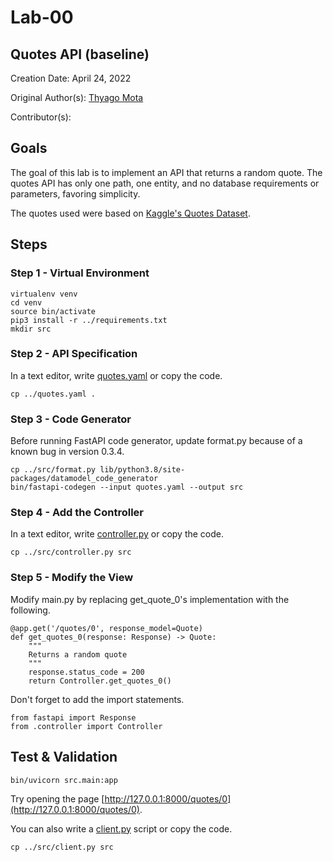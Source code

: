 # Lab-00

## Quotes API (baseline)

Creation Date: April 24, 2022

Original Author(s): [Thyago Mota](https://github.com/thyagomota)

Contributor(s): 

## Goals

The goal of this lab is to implement an API that returns a random quote. The quotes API has only one path, one entity, and no database requirements or parameters, favoring simplicity. 

The quotes used were based on [Kaggle's Quotes Dataset](https://www.kaggle.com/datasets/akmittal/quotes-dataset).

## Steps

### Step 1 - Virtual Environment

```
virtualenv venv
cd venv
source bin/activate
pip3 install -r ../requirements.txt
mkdir src
```

### Step 2 - API Specification

In a text editor, write [quotes.yaml](quotes.yaml) or copy the code.

```
cp ../quotes.yaml .
```

### Step 3 - Code Generator

Before running FastAPI code generator, update format.py because of a known bug in version 0.3.4. 

```
cp ../src/format.py lib/python3.8/site-packages/datamodel_code_generator
bin/fastapi-codegen --input quotes.yaml --output src
```

### Step 4 - Add the Controller

In a text editor, write [controller.py](src/controller.py) or copy the code. 

```
cp ../src/controller.py src
```

### Step 5 - Modify the View


Modify main.py by replacing get_quote_0's implementation with the following. 

```
@app.get('/quotes/0', response_model=Quote)
def get_quotes_0(response: Response) -> Quote:
    """
    Returns a random quote
    """
    response.status_code = 200
    return Controller.get_quotes_0()
```

Don't forget to add the import statements.

```
from fastapi import Response
from .controller import Controller
```

## Test & Validation

```
bin/uvicorn src.main:app
```

Try opening the page [http://127.0.0.1:8000/quotes/0](http://127.0.0.1:8000/quotes/0).

You can also write a [client.py](src/client.py) script or copy the code.

```
cp ../src/client.py src
```
